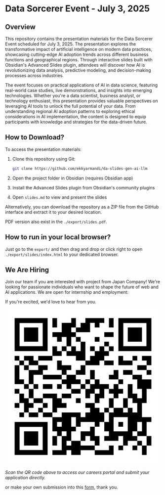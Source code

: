 # Data Sorcerer Event - July 3, 2025

## Overview

This repository contains the presentation materials for the Data Sorcerer Event scheduled for July 3, 2025. The presentation explores the transformative impact of artificial intelligence on modern data practices, showcasing cutting-edge AI adoption trends across different business functions and geographical regions. Through interactive slides built with Obsidian's Advanced Slides plugin, attendees will discover how AI is revolutionizing data analysis, predictive modeling, and decision-making processes across industries.

The event focuses on practical applications of AI in data science, featuring real-world case studies, live demonstrations, and insights into emerging technologies. Whether you're a data scientist, business analyst, or technology enthusiast, this presentation provides valuable perspectives on leveraging AI tools to unlock the full potential of your data. From understanding regional AI adoption patterns to exploring ethical considerations in AI implementation, the content is designed to equip participants with knowledge and strategies for the data-driven future.

## How to Download?

To access the presentation materials:

1. Clone this repository using Git:
   ```bash
   git clone https://github.com/ekkyarmandi/da-slides-gen-ai-llm
   ```

2. Open the project folder in Obsidian (requires Obsidian app)
3. Install the Advanced Slides plugin from Obsidian's community plugins
4. Open `slides.md` to view and present the slides

Alternatively, you can download the repository as a ZIP file from the GitHub interface and extract it to your desired location.

PDF version also exist in the `./export/slides.pdf`.

## How to run in your local browser?

Just go to the `export/` and then drag and drop or click right to open `./export/slides/index.html` to your dedicated browser.

## We Are Hiring

Join our team if you are interested with project from Japan Company! We're looking for passionate individuals who want to shape the future of web and AI applications. We are open for internship and employment:

If you're excited, we'd love to hear from you.

![Scan to Apply](assets/qr-code.png#300)

*Scan the QR code above to access our careers portal and submit your application directly.*

or make your own submission into this [form](https://forms.gle/DFWezEoctT4StXYa6), thank you.